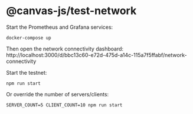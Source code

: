 # @canvas-js/test-network

Start the Prometheus and Grafana services:

```
docker-compose up
```

Then open the network connectivity dashboard: http://localhost:3000/d/bbc13c60-e72d-475d-a14c-115a7f5ffabf/network-connectivity

Start the testnet:

```
npm run start
```

Or override the number of servers/clients:

```
SERVER_COUNT=5 CLIENT_COUNT=10 npm run start
```
